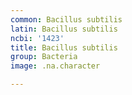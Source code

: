 ```yaml
---
common: Bacillus subtilis
latin: Bacillus subtilis
ncbi: '1423'
title: Bacillus subtilis
group: Bacteria
image: .na.character

---
```


